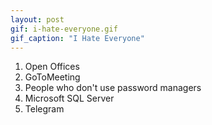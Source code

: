```yaml
---
layout: post
gif: i-hate-everyone.gif
gif_caption: "I Hate Everyone"
---
```


1. Open Offices
2. GoToMeeting
3. People who don't use password managers
4. Microsoft SQL Server
5. Telegram
